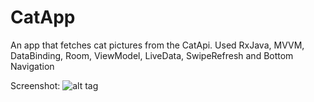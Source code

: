 # CatApp
An app that fetches cat pictures from the CatApi. Used RxJava, MVVM, DataBinding, Room, ViewModel, LiveData, SwipeRefresh and Bottom Navigation

Screenshot:
![alt tag](https://static.tildacdn.com/tild3861-3061-4639-b836-376435653662/Screenshot_20181210-.png)
